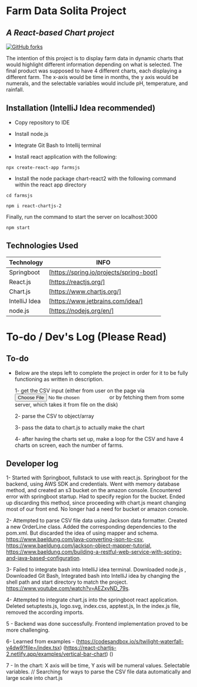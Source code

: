 # Farm Data Solita Project 

## _A React-based Chart project_ 

[![GitHub forks](https://img.shields.io/github/forks/RR2894/Farm-Data-Assignment)](https://github.com/RR2894/Farm-Data-Assignment/network)

The intention of this project is to display farm data in dynamic charts that would highlight different information depending on what is selected. The final product was supposed to have 4 different charts, each displaying a different farm. The x-axis would be time in months, the y axis would be numerals, and the selectable variables would include pH, temperature, and rainfall.




## Installation (IntelliJ Idea recommended)

- Copy repository to IDE

- Install node.js 

- Integrate Git Bash to Intellij terminal

- Install react application with the following:

```
npx create-react-app farmsjs
``` 
 
- Install the node package chart-react2 with the following command within the react app directory 
```
cd farmsjs

npm i react-chartjs-2
```

Finally, run the command to start the server on localhost:3000

```
npm start
```




## Technologies Used


| Technology | INFO |
| ------ | ------ |
| Springboot | [https://spring.io/projects/spring-boot] |
| React.js | [https://reactjs.org/] |
| Chart.js | [https://www.chartjs.org/] |
| IntelliJ Idea | [https://www.jetbrains.com/idea/] |
| node.js | [https://nodejs.org/en/] |



# To-do / Dev's Log (Please Read)


## To-do 

- Below are the steps left to complete the project in order for it to be fully functioning as written in description.



  1- get the CSV input (either from user on the page via <input type="file" /> or by fetching them from some server, which takes it from file on the disk)

  2- parse the CSV to object/array

  3- pass the data to chart.js to actually make the chart

  4- after having the charts set up, make a loop for the CSV and have 4 charts on screen, each the number of farms. 







## Developer log

1- Started with Springboot, fullstack to use with react.js. Springboot for the backend, using AWS SDK and credentials.
Went with memory database method, and created an s3 bucket on the amazon console. Encountered error with springboot startup. Had to specify region for the bucket. Ended up discarding this method, since proceeding with chart.js meant changing most of our front end. No longer had a need for bucket or amazon console.


2- Attempted to parse CSV file data using Jackson data formatter. Created a new OrderLine class. Added the corresponding dependencies to the pom.xml. But discarded the idea of using mapper and schema. https://www.baeldung.com/java-converting-json-to-csv, https://www.baeldung.com/jackson-object-mapper-tutorial, https://www.baeldung.com/building-a-restful-web-service-with-spring-and-java-based-configuration. 


3- Failed to integrate bash into IntelliJ idea terminal. Downloaded node.js , Downloaded Git Bash, Integrated bash into IntelliJ idea by changing the shell path and start directory to match the project. https://www.youtube.com/watch?v=AEZxyND_79s. 


4- Attempted to integrate chart.js into the springboot react application. Deleted setuptests.js, logo.svg, index.css, apptest.js, In the index.js file, removed the according imports. 


5 - Backend was done successfully. Frontend implementation proved to be more challenging. 


6- Learned from examples - (https://codesandbox.io/s/twilight-waterfall-v4dw9?file=/index.tsx) (https://react-chartjs-2.netlify.app/examples/vertical-bar-chart) ()


7 - In the chart: X axis will be time, Y axis will be numeral values. Selectable variables. // Searching for ways to parse the CSV file data automatically and large scale into chart.js
